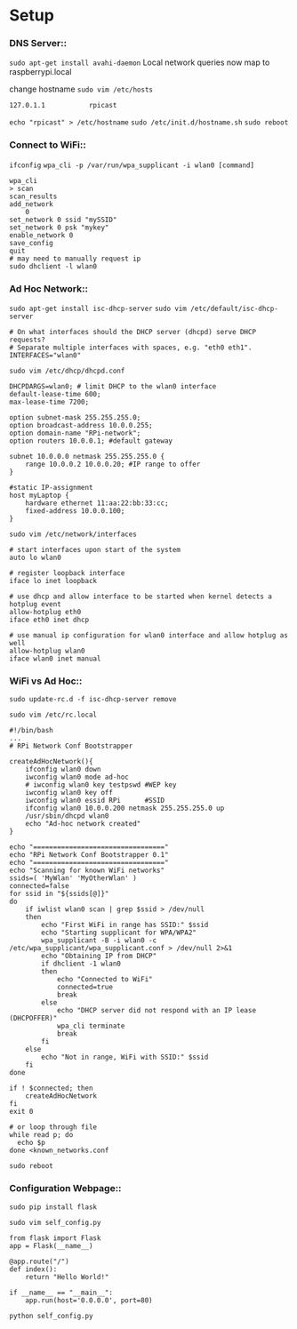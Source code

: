 # Setup

### DNS Server::
`sudo apt-get install avahi-daemon`
Local network queries now map to raspberrypi.local

change hostname
`sudo vim /etc/hosts`
```
127.0.1.1           rpicast
```

`echo "rpicast" > /etc/hostname`
`sudo /etc/init.d/hostname.sh`
`sudo reboot`

### Connect to WiFi::
`ifconfig`
`wpa_cli -p /var/run/wpa_supplicant -i wlan0 [command]`
```
wpa_cli
> scan
scan_results
add_network
	0
set_network 0 ssid "mySSID"
set_network 0 psk "mykey"
enable_network 0
save_config
quit
# may need to manually request ip
sudo dhclient -l wlan0
```

### Ad Hoc Network::
`sudo apt-get install isc-dhcp-server`
`sudo vim /etc/default/isc-dhcp-server`
```
# On what interfaces should the DHCP server (dhcpd) serve DHCP requests?
# Separate multiple interfaces with spaces, e.g. "eth0 eth1".
INTERFACES="wlan0"
```

`sudo vim /etc/dhcp/dhcpd.conf`
```
DHCPDARGS=wlan0; # limit DHCP to the wlan0 interface
default-lease-time 600;
max-lease-time 7200;
 
option subnet-mask 255.255.255.0;
option broadcast-address 10.0.0.255;
option domain-name "RPi-network";
option routers 10.0.0.1; #default gateway
 
subnet 10.0.0.0 netmask 255.255.255.0 {
    range 10.0.0.2 10.0.0.20; #IP range to offer
}
 
#static IP-assignment
host myLaptop {
    hardware ethernet 11:aa:22:bb:33:cc;
    fixed-address 10.0.0.100;
}
```

`sudo vim /etc/network/interfaces`
```
# start interfaces upon start of the system
auto lo wlan0

# register loopback interface
iface lo inet loopback

# use dhcp and allow interface to be started when kernel detects a hotplug event
allow-hotplug eth0
iface eth0 inet dhcp

# use manual ip configuration for wlan0 interface and allow hotplug as well
allow-hotplug wlan0
iface wlan0 inet manual
```

### WiFi vs Ad Hoc::
`sudo update-rc.d -f isc-dhcp-server remove`

`sudo vim /etc/rc.local`
```
#!/bin/bash
...
# RPi Network Conf Bootstrapper
 
createAdHocNetwork(){
    ifconfig wlan0 down
    iwconfig wlan0 mode ad-hoc
    # iwconfig wlan0 key testpswd #WEP key
    iwconfig wlan0 key off
    iwconfig wlan0 essid RPi      #SSID
    ifconfig wlan0 10.0.0.200 netmask 255.255.255.0 up
    /usr/sbin/dhcpd wlan0
    echo "Ad-hoc network created"
}
 
echo "================================="
echo "RPi Network Conf Bootstrapper 0.1"
echo "================================="
echo "Scanning for known WiFi networks"
ssids=( 'MyWlan' 'MyOtherWlan' )
connected=false
for ssid in "${ssids[@]}"
do
    if iwlist wlan0 scan | grep $ssid > /dev/null
    then
        echo "First WiFi in range has SSID:" $ssid
        echo "Starting supplicant for WPA/WPA2"
        wpa_supplicant -B -i wlan0 -c /etc/wpa_supplicant/wpa_supplicant.conf > /dev/null 2>&1
        echo "Obtaining IP from DHCP"
        if dhclient -1 wlan0
        then
            echo "Connected to WiFi"
            connected=true
            break
        else
            echo "DHCP server did not respond with an IP lease (DHCPOFFER)"
            wpa_cli terminate
            break
        fi
    else
        echo "Not in range, WiFi with SSID:" $ssid
    fi
done
 
if ! $connected; then
    createAdHocNetwork
fi
exit 0
```
```
# or loop through file
while read p; do
  echo $p
done <known_networks.conf
```

`sudo reboot`


### Configuration Webpage::
`sudo pip install flask`

`sudo vim self_config.py`
```
from flask import Flask
app = Flask(__name__)

@app.route("/")
def index():
    return "Hello World!"

if __name__ == "__main__":
    app.run(host='0.0.0.0', port=80)
```

`python self_config.py`
